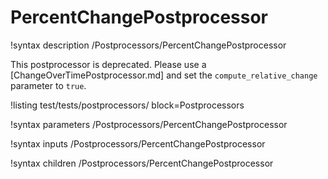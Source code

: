# PercentChangePostprocessor

!syntax description /Postprocessors/PercentChangePostprocessor

This postprocessor is deprecated. Please use a [ChangeOverTimePostprocessor.md] and set the `compute_relative_change`
parameter to `true`.

!listing test/tests/postprocessors/ block=Postprocessors

!syntax parameters /Postprocessors/PercentChangePostprocessor

!syntax inputs /Postprocessors/PercentChangePostprocessor

!syntax children /Postprocessors/PercentChangePostprocessor
